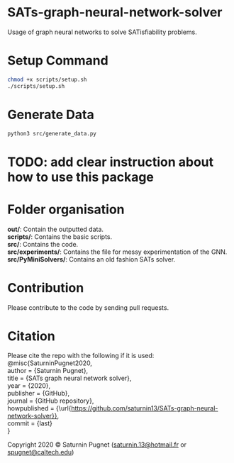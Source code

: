 # SATs-graph-neural-network-solver
Usage of graph neural networks to solve SATisfiability problems.

# Setup Command

```bash
chmod +x scripts/setup.sh
./scripts/setup.sh
```

# Generate Data

```bash
python3 src/generate_data.py
```
# TODO: add clear instruction about how to use this package

# Folder organisation

**out/**: Contain the outputted data.  
**scripts/**: Contains the basic scripts.  
**src/**: Contains the code.  
**src/experiments/**: Contains the file for messy experimentation of the GNN.  
**src/PyMiniSolvers/**: Contains an old fashion SATs solver.  

# Contribution

Please contribute to the code by sending pull requests.

# Citation

Please cite the repo with the following if it is used:
@misc{SaturninPugnet2020,  
  author = {Saturnin Pugnet},  
  title = {SATs graph neural network solver},  
  year = {2020},  
  publisher = {GitHub},  
  journal = {GitHub repository},  
  howpublished = {\url{https://github.com/saturnin13/SATs-graph-neural-network-solver}},  
  commit = {last}  
}

Copyright 2020 © Saturnin Pugnet (saturnin.13@hotmail.fr or spugnet@caltech.edu)